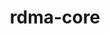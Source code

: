 ---
title: "rdma-core"
layout: cache
categories: [package, develop-2024-06-09]
meta: {"versions": ["51.0"], "compilers": ["gcc@=11.4.0", "gcc@=7.3.1", "gcc@=7.5.0", "gcc@=9.4.0"], "oss": ["amzn2", "ubuntu18.04", "ubuntu20.04", "ubuntu22.04"], "platforms": ["linux"], "targets": ["aarch64", "neoverse_n1", "ppc64le", "x86_64_v3"], "stacks": ["aws-isc", "aws-isc-aarch64", "e4s-power", "ml-linux-x86_64-cuda", "radiuss", "root"], "num_specs": 12, "num_specs_by_stack": {"root": 12, "aws-isc-aarch64": 4, "aws-isc": 2, "e4s-power": 1, "ml-linux-x86_64-cuda": 3, "radiuss": 2}}
spec_details: [{"hash": "y5t6musjy7uklue7cc4nhrhs726lnzlj", "compiler": "gcc@=7.3.1", "versions": ["51.0"], "os": "amzn2", "platform": "linux", "target": "neoverse_n1", "variants": ["build_system=cmake", "build_type=Release", "generator=make", "~ipo", "+man_pages", "+pyverbs", "+static"], "stacks": ["root", "aws-isc-aarch64"], "size": "-", "tarball": "https://binaries.spack.io/develop-2024-06-09/build_cache/linux-amzn2-neoverse_n1/gcc-7.3.1/rdma-core-51.0/linux-amzn2-neoverse_n1-gcc-7.3.1-rdma-core-51.0-y5t6musjy7uklue7cc4nhrhs726lnzlj.spack"}, {"hash": "ufpgswxpyyddzocl62vvkflzxz7abp77", "compiler": "gcc@=7.3.1", "versions": ["51.0"], "os": "amzn2", "platform": "linux", "target": "aarch64", "variants": ["build_system=cmake", "build_type=Release", "generator=make", "~ipo", "+man_pages", "+pyverbs", "+static"], "stacks": ["root", "aws-isc-aarch64"], "size": "-", "tarball": "https://binaries.spack.io/develop-2024-06-09/build_cache/linux-amzn2-aarch64/gcc-7.3.1/rdma-core-51.0/linux-amzn2-aarch64-gcc-7.3.1-rdma-core-51.0-ufpgswxpyyddzocl62vvkflzxz7abp77.spack"}, {"hash": "fjafpvbxllu2bmbi5p7wyh6utyjsbj3c", "compiler": "gcc@=7.3.1", "versions": ["51.0"], "os": "amzn2", "platform": "linux", "target": "x86_64_v3", "variants": ["build_system=cmake", "build_type=Release", "generator=make", "~ipo", "+man_pages", "+pyverbs", "+static"], "stacks": ["aws-isc", "root"], "size": "-", "tarball": "https://binaries.spack.io/develop-2024-06-09/build_cache/linux-amzn2-x86_64_v3/gcc-7.3.1/rdma-core-51.0/linux-amzn2-x86_64_v3-gcc-7.3.1-rdma-core-51.0-fjafpvbxllu2bmbi5p7wyh6utyjsbj3c.spack"}, {"hash": "46uodgxawwzshq7asd77fhrv74jdh6j6", "compiler": "gcc@=7.3.1", "versions": ["51.0"], "os": "amzn2", "platform": "linux", "target": "aarch64", "variants": ["build_system=cmake", "build_type=Release", "generator=make", "~ipo", "+man_pages", "+pyverbs", "+static"], "stacks": ["root", "aws-isc-aarch64"], "size": "-", "tarball": "https://binaries.spack.io/develop-2024-06-09/build_cache/linux-amzn2-aarch64/gcc-7.3.1/rdma-core-51.0/linux-amzn2-aarch64-gcc-7.3.1-rdma-core-51.0-46uodgxawwzshq7asd77fhrv74jdh6j6.spack"}, {"hash": "ibji43fbdguteigumsvtvalldmuvx25x", "compiler": "gcc@=9.4.0", "versions": ["51.0"], "os": "ubuntu20.04", "platform": "linux", "target": "ppc64le", "variants": ["build_system=cmake", "build_type=Release", "generator=make", "~ipo", "+man_pages", "+pyverbs", "+static"], "stacks": ["root", "e4s-power"], "size": "-", "tarball": "https://binaries.spack.io/develop-2024-06-09/build_cache/linux-ubuntu20.04-ppc64le/gcc-9.4.0/rdma-core-51.0/linux-ubuntu20.04-ppc64le-gcc-9.4.0-rdma-core-51.0-ibji43fbdguteigumsvtvalldmuvx25x.spack"}, {"hash": "4roseeaaxffs4fjbzyxe2xvammmbgexb", "compiler": "gcc@=11.4.0", "versions": ["51.0"], "os": "ubuntu22.04", "platform": "linux", "target": "x86_64_v3", "variants": ["build_system=cmake", "build_type=Release", "generator=make", "~ipo", "+man_pages", "+pyverbs", "+static"], "stacks": ["root", "ml-linux-x86_64-cuda"], "size": "-", "tarball": "https://binaries.spack.io/develop-2024-06-09/build_cache/linux-ubuntu22.04-x86_64_v3/gcc-11.4.0/rdma-core-51.0/linux-ubuntu22.04-x86_64_v3-gcc-11.4.0-rdma-core-51.0-4roseeaaxffs4fjbzyxe2xvammmbgexb.spack"}, {"hash": "3lx4h5yzvh7viyv6lhofrnm76p6rhox2", "compiler": "gcc@=7.3.1", "versions": ["51.0"], "os": "amzn2", "platform": "linux", "target": "neoverse_n1", "variants": ["build_system=cmake", "build_type=Release", "generator=make", "~ipo", "+man_pages", "+pyverbs", "+static"], "stacks": ["root", "aws-isc-aarch64"], "size": "-", "tarball": "https://binaries.spack.io/develop-2024-06-09/build_cache/linux-amzn2-neoverse_n1/gcc-7.3.1/rdma-core-51.0/linux-amzn2-neoverse_n1-gcc-7.3.1-rdma-core-51.0-3lx4h5yzvh7viyv6lhofrnm76p6rhox2.spack"}, {"hash": "ypveecp6u6bfrhw4vab4tqjvbdlmvwyj", "compiler": "gcc@=7.5.0", "versions": ["51.0"], "os": "ubuntu18.04", "platform": "linux", "target": "x86_64_v3", "variants": ["build_system=cmake", "build_type=Release", "generator=make", "~ipo", "+man_pages", "+pyverbs", "+static"], "stacks": ["radiuss", "root"], "size": "-", "tarball": "https://binaries.spack.io/develop-2024-06-09/build_cache/linux-ubuntu18.04-x86_64_v3/gcc-7.5.0/rdma-core-51.0/linux-ubuntu18.04-x86_64_v3-gcc-7.5.0-rdma-core-51.0-ypveecp6u6bfrhw4vab4tqjvbdlmvwyj.spack"}, {"hash": "tlnxjxuiqxkhk3ziuc6ghvbm4hfalj4x", "compiler": "gcc@=11.4.0", "versions": ["51.0"], "os": "ubuntu22.04", "platform": "linux", "target": "x86_64_v3", "variants": ["build_system=cmake", "build_type=Release", "generator=make", "~ipo", "+man_pages", "+pyverbs", "+static"], "stacks": ["root", "ml-linux-x86_64-cuda"], "size": "-", "tarball": "https://binaries.spack.io/develop-2024-06-09/build_cache/linux-ubuntu22.04-x86_64_v3/gcc-11.4.0/rdma-core-51.0/linux-ubuntu22.04-x86_64_v3-gcc-11.4.0-rdma-core-51.0-tlnxjxuiqxkhk3ziuc6ghvbm4hfalj4x.spack"}, {"hash": "fa5fsbz5m7vxm6k3o2qlglqoq2fpihr3", "compiler": "gcc@=7.5.0", "versions": ["51.0"], "os": "ubuntu18.04", "platform": "linux", "target": "x86_64_v3", "variants": ["build_system=cmake", "build_type=Release", "generator=make", "~ipo", "+man_pages", "+pyverbs", "+static"], "stacks": ["radiuss", "root"], "size": "-", "tarball": "https://binaries.spack.io/develop-2024-06-09/build_cache/linux-ubuntu18.04-x86_64_v3/gcc-7.5.0/rdma-core-51.0/linux-ubuntu18.04-x86_64_v3-gcc-7.5.0-rdma-core-51.0-fa5fsbz5m7vxm6k3o2qlglqoq2fpihr3.spack"}, {"hash": "m5hqxw4tk766h7sn3omnrb44inttheem", "compiler": "gcc@=7.3.1", "versions": ["51.0"], "os": "amzn2", "platform": "linux", "target": "x86_64_v3", "variants": ["build_system=cmake", "build_type=Release", "generator=make", "~ipo", "+man_pages", "+pyverbs", "+static"], "stacks": ["aws-isc", "root"], "size": "-", "tarball": "https://binaries.spack.io/develop-2024-06-09/build_cache/linux-amzn2-x86_64_v3/gcc-7.3.1/rdma-core-51.0/linux-amzn2-x86_64_v3-gcc-7.3.1-rdma-core-51.0-m5hqxw4tk766h7sn3omnrb44inttheem.spack"}, {"hash": "x4lhgdjsvzl5xm2g25esud3wtan5v5ai", "compiler": "gcc@=11.4.0", "versions": ["51.0"], "os": "ubuntu22.04", "platform": "linux", "target": "x86_64_v3", "variants": ["build_system=cmake", "build_type=Release", "generator=make", "~ipo", "+man_pages", "+pyverbs", "+static"], "stacks": ["root", "ml-linux-x86_64-cuda"], "size": "-", "tarball": "https://binaries.spack.io/develop-2024-06-09/build_cache/linux-ubuntu22.04-x86_64_v3/gcc-11.4.0/rdma-core-51.0/linux-ubuntu22.04-x86_64_v3-gcc-11.4.0-rdma-core-51.0-x4lhgdjsvzl5xm2g25esud3wtan5v5ai.spack"}]
---